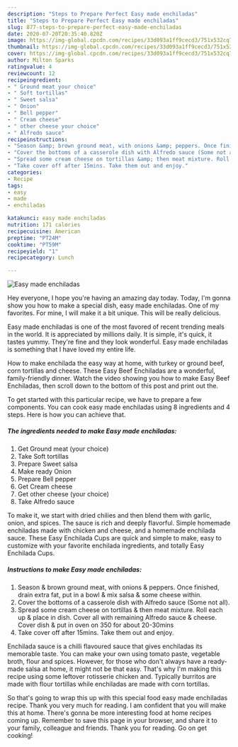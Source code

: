 ```yaml
---
description: "Steps to Prepare Perfect Easy made enchiladas"
title: "Steps to Prepare Perfect Easy made enchiladas"
slug: 877-steps-to-prepare-perfect-easy-made-enchiladas
date: 2020-07-20T20:35:40.820Z
image: https://img-global.cpcdn.com/recipes/33d093a1ff9cecd3/751x532cq70/easy-made-enchiladas-recipe-main-photo.jpg
thumbnail: https://img-global.cpcdn.com/recipes/33d093a1ff9cecd3/751x532cq70/easy-made-enchiladas-recipe-main-photo.jpg
cover: https://img-global.cpcdn.com/recipes/33d093a1ff9cecd3/751x532cq70/easy-made-enchiladas-recipe-main-photo.jpg
author: Milton Sparks
ratingvalue: 4
reviewcount: 12
recipeingredient:
- " Ground meat your choice"
- " Soft tortillas"
- " Sweet salsa"
- " Onion"
- " Bell pepper"
- " Cream cheese"
- " other cheese your choice"
- " Alfredo sauce"
recipeinstructions:
- "Season &amp; brown ground meat, with onions &amp; peppers. Once finished, drain extra fat, put in a bowl &amp; mix salsa &amp; some cheese within."
- "Cover the bottoms of a casserole dish with Alfredo sauce (Some not all)."
- "Spread some cream cheese on tortillas &amp; then meat mixture. Roll each up &amp; place in dish. Cover all with remaining Alfredo sauce &amp; cheese. Cover dish &amp; put in oven on 350 for about 20-30mins"
- "Take cover off after 15mins. Take them out and enjoy."
categories:
- Recipe
tags:
- easy
- made
- enchiladas

katakunci: easy made enchiladas 
nutrition: 171 calories
recipecuisine: American
preptime: "PT24M"
cooktime: "PT59M"
recipeyield: "1"
recipecategory: Lunch

---
```



![Easy made enchiladas](https://img-global.cpcdn.com/recipes/33d093a1ff9cecd3/751x532cq70/easy-made-enchiladas-recipe-main-photo.jpg)

Hey everyone, I hope you're having an amazing day today. Today, I'm gonna show you how to make a special dish, easy made enchiladas. One of my favorites. For mine, I will make it a bit unique. This will be really delicious.

Easy made enchiladas is one of the most favored of recent trending meals in the world. It is appreciated by millions daily. It is simple, it's quick, it tastes yummy. They're fine and they look wonderful. Easy made enchiladas is something that I have loved my entire life.

How to make enchilada the easy way at home, with turkey or ground beef, corn tortillas and cheese. These Easy Beef Enchiladas are a wonderful, family-friendly dinner. Watch the video showing you how to make Easy Beef Enchiladas, then scroll down to the bottom of this post and print out the.


To get started with this particular recipe, we have to prepare a few components. You can cook easy made enchiladas using 8 ingredients and 4 steps. Here is how you can achieve that.

<!--inarticleads1-->

##### The ingredients needed to make Easy made enchiladas:

1. Get  Ground meat (your choice)
1. Take  Soft tortillas
1. Prepare  Sweet salsa
1. Make ready  Onion
1. Prepare  Bell pepper
1. Get  Cream cheese
1. Get  other cheese (your choice)
1. Take  Alfredo sauce


To make it, we start with dried chilies and then blend them with garlic, onion, and spices. The sauce is rich and deeply flavorful. Simple homemade enchiladas made with chicken and cheese, and a homemade enchilada sauce. These Easy Enchilada Cups are quick and simple to make, easy to customize with your favorite enchilada ingredients, and totally Easy Enchilada Cups. 

<!--inarticleads2-->

##### Instructions to make Easy made enchiladas:

1. Season &amp; brown ground meat, with onions &amp; peppers. Once finished, drain extra fat, put in a bowl &amp; mix salsa &amp; some cheese within.
1. Cover the bottoms of a casserole dish with Alfredo sauce (Some not all).
1. Spread some cream cheese on tortillas &amp; then meat mixture. Roll each up &amp; place in dish. Cover all with remaining Alfredo sauce &amp; cheese. Cover dish &amp; put in oven on 350 for about 20-30mins
1. Take cover off after 15mins. Take them out and enjoy.


Enchilada sauce is a chilli flavoured sauce that gives enchiladas its memorable taste. You can make your own using tomato paste, vegetable broth, flour and spices. However, for those who don&#39;t always have a ready-made salsa at home, it might not be that easy. That&#39;s why I&#39;m making this recipe using some leftover rotisserie chicken and. Typically burritos are made with flour tortillas while enchiladas are made with corn tortillas. 

So that's going to wrap this up with this special food easy made enchiladas recipe. Thank you very much for reading. I am confident that you will make this at home. There's gonna be more interesting food at home recipes coming up. Remember to save this page in your browser, and share it to your family, colleague and friends. Thank you for reading. Go on get cooking!
